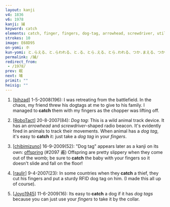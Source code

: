 ```yaml
---
layout: kanji
v4: 1836
v6: 1978
kanji: 捕
keyword: catch
elements: catch, finger, fingers, dog-tag, arrowhead, screwdriver, utilize, utilise
strokes: 10
image: E68D95
on-yomi: ホ
kun-yomi: と.らえる、と.らわれる、と.る、とら.える、とら.われる、つか.まえる、つか.まる
permalink: /捕/
redirect_from:
 - /1978/
prev: 眠
next: 哺
primit: ""
heisig: ""
---
```


1) [<a href="http://kanji.koohii.com/profile/bihzad">bihzad</a>] 1-5-2008(196): I was retreating from the battlefield. In the chaos, my friend threw his dogtags at me to give to his family. I managed to<strong> catch</strong> them with my fingers as the chopper was lifting off.

2) [<a href="http://kanji.koohii.com/profile/RoboTact">RoboTact</a>] 20-8-2007(84): <em>Dog tag</em>: This is a wild animal track device. It has an <em>arrowhead</em> and <em>screwdriver</em>-shaped radio beacon. It&#039;s evidently fired in animals to track their movements. When animal has a <em>dog tag</em>, it&#039;s easy to <strong>catch</strong> it: just take a <em>dog tag</em> in your <em>fingers</em>.

3) [<a href="http://kanji.koohii.com/profile/chibimizuno">chibimizuno</a>] 16-9-2009(52): &quot;Dog tag&quot; appears later as a kanji on its own: <a href="../v4/2097.html">offspring</a> (#2097 甫) Offspring are pretty slippery when they come out of the womb; be sure to<strong> catch</strong> the baby with your fingers so it doesn&#039;t slide and fall on the floor!

4) [<a href="http://kanji.koohii.com/profile/raulir">raulir</a>] 9-4-2007(23): In some countries when they<strong> catch</strong> a thief, they cut his fingers and put a sturdy RFID dog tag on him. (I made this all up of course).

5) [<a href="http://kanji.koohii.com/profile/Joyo1945">Joyo1945</a>] 11-6-2009(16): Its easy to<strong> catch</strong> a dog if it has <em>dog tags</em> because you can just use your <em>fingers</em> to take it by the collar.


